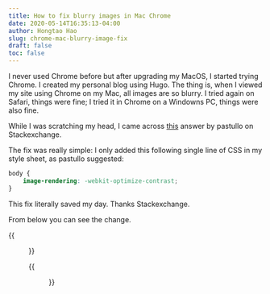 ```yaml
---
title: How to fix blurry images in Mac Chrome
date: 2020-05-14T16:35:13-04:00
author: Hongtao Hao
slug: chrome-mac-blurry-image-fix
draft: false
toc: false
---
```


I never used Chrome before but after upgrading my MacOS, I started trying Chrome. I created my personal blog using Hugo. The thing is, when I viewed my site using Chrome on my Mac, all images are so blurry. I tried again on Safari, things were fine; I tried it in Chrome on a Windowns PC, things were also fine. 

While I was scratching my head, I came across [this](https://stackoverflow.com/a/42216003) answer by pastullo on Stackexchange. 

The fix was really simple: I only added this following single line of CSS in my style sheet, as pastullo suggested:

```CSS
body {
	image-rendering: -webkit-optimize-contrast;
}
```

This fix literally saved my day. Thanks Stackexchange. 

From below you can see the change.

{{<figure src="/media/ENBlog/blurry.png" title="Before">}}

{{<figure src="/media/ENBlog/clear.png" title="After">}}
